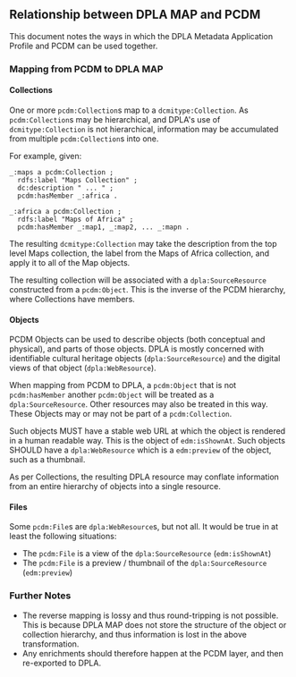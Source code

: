 
## Relationship between DPLA MAP and PCDM

This document notes the ways in which the DPLA Metadata Application Profile and PCDM can be used together.

### Mapping from PCDM to DPLA MAP

#### Collections

One or more `pcdm:Collection`s map to a `dcmitype:Collection`. As `pcdm:Collection`s may be hierarchical, and DPLA's use of `dcmitype:Collection` is not hierarchical, information may be accumulated from multiple `pcdm:Collection`s into one.  

For example, given:

```
_:maps a pcdm:Collection ;
  rdfs:label "Maps Collection" ;
  dc:description " ... " ;
  pcdm:hasMember _:africa .

_:africa a pcdm:Collection ;
  rdfs:label "Maps of Africa" ;
  pcdm:hasMember _:map1, _:map2, ... _:mapn .
```

The resulting `dcmitype:Collection` may take the description from the top level Maps collection, the label from the Maps of Africa collection, and apply it to all of the Map objects.

The resulting collection will be associated with a `dpla:SourceResource` constructed from a `pcdm:Object`.  This is the inverse of the PCDM hierarchy, where Collections have members.


#### Objects

PCDM Objects can be used to describe objects (both conceptual and physical), and parts of those objects.  DPLA is mostly concerned with identifiable cultural heritage objects (`dpla:SourceResource`) and the digital views of that object (`dpla:WebResource`).

When mapping from PCDM to DPLA, a `pcdm:Object` that is not `pcdm:hasMember` another `pcdm:Object` will be treated as a `dpla:SourceResource`.  Other resources may also be treated in this way.  These Objects may or may not be part of a `pcdm:Collection`.

Such objects MUST have a stable web URL at which the object is rendered in a human readable way.  This is the object of `edm:isShownAt`.  Such objects SHOULD have a `dpla:WebResource` which is a `edm:preview` of the object, such as a thumbnail.

As per Collections, the resulting DPLA resource may conflate information from an entire hierarchy of objects into a single resource.

#### Files

Some `pcdm:File`s are `dpla:WebResource`s, but not all.  It would be true in at least the following situations:

* The `pcdm:File` is a view of the `dpla:SourceResource` (`edm:isShownAt`)
* The `pcdm:File` is a preview / thumbnail of the `dpla:SourceResource` (`edm:preview`)

### Further Notes

* The reverse mapping is lossy and thus round-tripping is not possible. This is because DPLA MAP does not store the structure of the object or collection hierarchy, and thus information is lost in the above transformation.
* Any enrichments should therefore happen at the PCDM layer, and then re-exported to DPLA.
